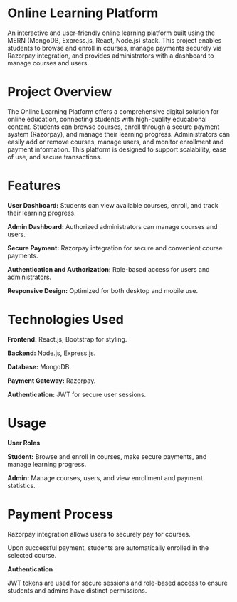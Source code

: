 # Online Learning Platform

An interactive and user-friendly online learning platform built using the MERN (MongoDB, Express.js, React, Node.js) stack. This project enables students to browse and enroll in courses, manage payments securely via Razorpay integration, and provides administrators with a dashboard to manage courses and users.

# Project Overview

The Online Learning Platform offers a comprehensive digital solution for online education, connecting students with high-quality educational content. Students can browse courses, enroll through a secure payment system (Razorpay), and manage their learning progress. Administrators can easily add or remove courses, manage users, and monitor enrollment and payment information. This platform is designed to support scalability, ease of use, and secure transactions.

# Features

**User Dashboard:** Students can view available courses, enroll, and track their learning progress.

**Admin Dashboard:** Authorized administrators can manage courses and users.

**Secure Payment:** Razorpay integration for secure and convenient course payments.

**Authentication and Authorization:** Role-based access for users and administrators.

**Responsive Design:** Optimized for both desktop and mobile use.

# Technologies Used

**Frontend:** React.js, Bootstrap for styling.

**Backend:** Node.js, Express.js.

**Database:** MongoDB.

**Payment Gateway:** Razorpay.

**Authentication:** JWT for secure user sessions.

# Usage

**User Roles**

**Student:** Browse and enroll in courses, make secure payments, and manage learning progress.

**Admin:** Manage courses, users, and view enrollment and payment statistics.

# Payment Process

Razorpay integration allows users to securely pay for courses.

Upon successful payment, students are automatically enrolled in the selected course.


**Authentication**

JWT tokens are used for secure sessions and role-based access to ensure students and admins have distinct permissions.

